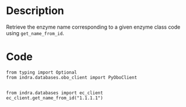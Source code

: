 # Description
Retrieve the enzyme name corresponding to a given enzyme class code using `get_name_from_id`.

# Code
```
from typing import Optional
from indra.databases.obo_client import PyOboClient


from indra.databases import ec_client
ec_client.get_name_from_id("1.1.1.1")

```

